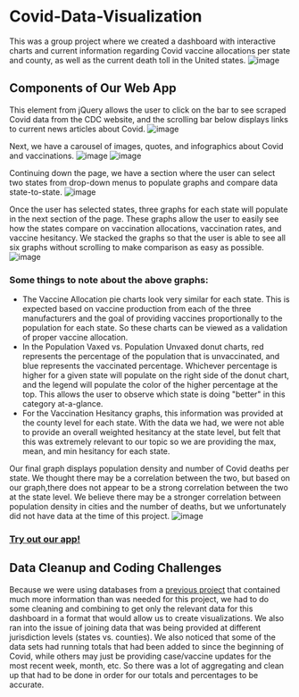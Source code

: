 # Covid-Data-Visualization
This was a group project where we created a dashboard with interactive charts and current information regarding Covid vaccine allocations per state and county, as well as the current death toll in the United states.
![image](https://user-images.githubusercontent.com/78701437/132606080-ea5b6a94-5cb5-40c8-b728-12b9be8c06d7.png)

## Components of Our Web App

This element from jQuery allows the user to click on the bar to see scraped Covid data from the CDC website, and the scrolling bar below displays links to current news articles about Covid. 
![image](https://user-images.githubusercontent.com/83254124/132960738-3ec5878e-81fa-4783-8c25-fbf7891d086e.png)

Next, we have a carousel of images, quotes, and infographics about Covid and vaccinations. 
![image](https://user-images.githubusercontent.com/83254124/132960835-4410ca5b-1469-4377-9ddb-19bdce5a9d5c.png)
![image](https://user-images.githubusercontent.com/83254124/132960846-a1d33fb5-363b-4ec6-a7ed-c296d70735a5.png)

Continuing down the page, we have a section where the user can select two states from drop-down menus to populate graphs and compare data state-to-state. 
![image](https://user-images.githubusercontent.com/83254124/132960919-fa1bef95-5fdb-4e4d-affb-8ee786929b95.png)

Once the user has selected states, three graphs for each state will populate in the next section of the page. These graphs allow the user to easily see how the states compare on vaccination allocations, vaccination rates, and vaccine hesitancy. We stacked the graphs so that the user is able to see all six graphs without scrolling to make comparison as easy as possible. 
![image](https://user-images.githubusercontent.com/83254124/132961079-7327a75a-3dd0-415d-859e-697fed89d9ff.png)

### Some things to note about the above graphs:
  * The Vaccine Allocation pie charts look very similar for each state. This is expected based on vaccine production from each of the three manufacturers and the goal of providing vaccines proportionally to the population for each state. So these charts can be viewed as a validation of proper vaccine allocation. 
  * In the Population Vaxed vs. Population Unvaxed donut charts, red represents the percentage of the population that is unvaccinated, and blue represents the vaccinated percentage. Whichever percentage is higher for a given state will populate on the right side of the donut chart, and the legend will populate the color of the higher percentage at the top. This allows the user to observe which state is doing "better" in this category at-a-glance. 
  * For the Vaccination Hesitancy graphs, this information was provided at the county level for each state. With the data we had, we were not able to provide an overall weighted hesitancy at the state level, but felt that this was extremely relevant to our topic so we are providing the max, mean, and min hesitancy for each state. 


Our final graph displays population density and number of Covid deaths per state. We thought there may be a correlation between the two, but based on our graph,there does not appear to be a strong correlation between the two at the state level. We believe there may be a stronger correlation between population density in cities and the number of deaths, but we unfortunately did not have data at the time of this project. 
![image](https://user-images.githubusercontent.com/83254124/132961174-81a275a8-2edc-428a-a824-0b6ea129507c.png)

### [Try out our app!](https://covid-data-vis.herokuapp.com/)




## Data Cleanup and Coding Challenges

Because we were using databases from a [previous project](https://github.com/l1987deterding/ETL-Covid-Data.git) that contained much more information than was needed for this project, we had to do some cleaning and combining to get only the relevant data for this dashboard in a format that would allow us to create visualizations. We also ran into the issue of joining data that was being provided at different jurisdiction levels (states vs. counties). We also noticed that some of the data sets had running totals that had been added to since the beginning of Covid, while others may just be providing case/vaccine updates for the most recent week, month, etc. So there was a lot of aggregating and clean up that had to be done in order for our totals and percentages to be accurate. 













